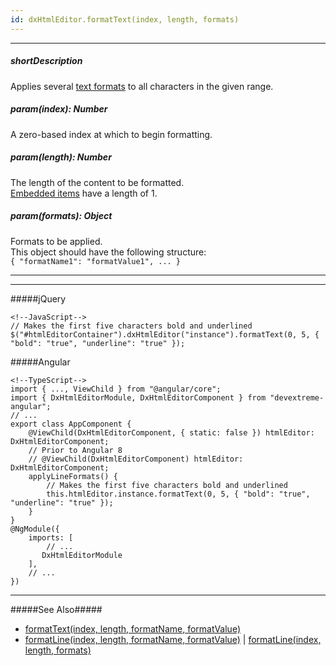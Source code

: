 ```yaml
---
id: dxHtmlEditor.formatText(index, length, formats)
---
```

---
##### shortDescription
Applies several [text formats](/concepts/05%20Widgets/HtmlEditor/10%20Formats '/Documentation/Guide/Widgets/HtmlEditor/Formats/') to all characters in the given range.

##### param(index): Number
A zero-based index at which to begin formatting.

##### param(length): Number
The length of the content to be formatted.      
[Embedded items](/concepts/05%20Widgets/HtmlEditor/10%20Formats '/Documentation/Guide/Widgets/HtmlEditor/Formats/') have a length of 1.

##### param(formats): Object
Formats to be applied.      
This object should have the following structure:        
`{ "formatName1": "formatValue1", ... }`

---
---
#####jQuery

    <!--JavaScript-->
    // Makes the first five characters bold and underlined
    $("#htmlEditorContainer").dxHtmlEditor("instance").formatText(0, 5, { "bold": "true", "underline": "true" });

#####Angular

    <!--TypeScript-->
    import { ..., ViewChild } from "@angular/core";
    import { DxHtmlEditorModule, DxHtmlEditorComponent } from "devextreme-angular";
    // ...
    export class AppComponent {
        @ViewChild(DxHtmlEditorComponent, { static: false }) htmlEditor: DxHtmlEditorComponent;
        // Prior to Angular 8
        // @ViewChild(DxHtmlEditorComponent) htmlEditor: DxHtmlEditorComponent;
        applyLineFormats() {
            // Makes the first five characters bold and underlined
            this.htmlEditor.instance.formatText(0, 5, { "bold": "true", "underline": "true" });
        }
    }
    @NgModule({
        imports: [
            // ...
           DxHtmlEditorModule
        ],
        // ...
    })

---

#####See Also#####
- [formatText(index, length, formatName, formatValue)](/api-reference/10%20UI%20Widgets/dxHtmlEditor/3%20Methods/formatText(index_length_formatName_formatValue).md '/Documentation/ApiReference/UI_Widgets/dxHtmlEditor/Methods/#formatTextindex_length_formatName_formatValue')
- [formatLine(index, length, formatName, formatValue)](/api-reference/10%20UI%20Widgets/dxHtmlEditor/3%20Methods/formatLine(index_length_formatName_formatValue).md '/Documentation/ApiReference/UI_Widgets/dxHtmlEditor/Methods/#formatLineindex_length_formatName_formatValue') | [formatLine(index, length, formats)](/api-reference/10%20UI%20Widgets/dxHtmlEditor/3%20Methods/formatLine(index_length_formats).md '/Documentation/ApiReference/UI_Widgets/dxHtmlEditor/Methods/#formatLineindex_length_formats')